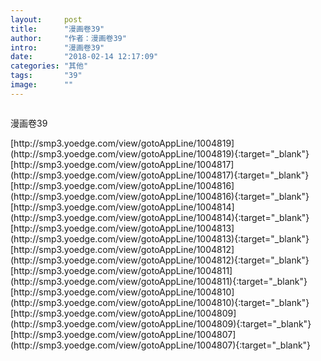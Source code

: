 ```yaml
---
layout:     post
title:      "漫画卷39"
author:     "作者：漫画卷39"
intro:      "漫画卷39"
date:       "2018-02-14 12:17:09"
categories: "其他"
tags:       "39"
image:      ""
---
```

<div style="text-align: center">
<p><img src=""/></p>
</div>
<p class="post-meta">
<span>漫画卷39</span>
</p>
[http://smp3.yoedge.com/view/gotoAppLine/1004819](http://smp3.yoedge.com/view/gotoAppLine/1004819){:target="_blank"}
[http://smp3.yoedge.com/view/gotoAppLine/1004817](http://smp3.yoedge.com/view/gotoAppLine/1004817){:target="_blank"}
[http://smp3.yoedge.com/view/gotoAppLine/1004816](http://smp3.yoedge.com/view/gotoAppLine/1004816){:target="_blank"}
[http://smp3.yoedge.com/view/gotoAppLine/1004814](http://smp3.yoedge.com/view/gotoAppLine/1004814){:target="_blank"}
[http://smp3.yoedge.com/view/gotoAppLine/1004813](http://smp3.yoedge.com/view/gotoAppLine/1004813){:target="_blank"}
[http://smp3.yoedge.com/view/gotoAppLine/1004812](http://smp3.yoedge.com/view/gotoAppLine/1004812){:target="_blank"}
[http://smp3.yoedge.com/view/gotoAppLine/1004811](http://smp3.yoedge.com/view/gotoAppLine/1004811){:target="_blank"}
[http://smp3.yoedge.com/view/gotoAppLine/1004810](http://smp3.yoedge.com/view/gotoAppLine/1004810){:target="_blank"}
[http://smp3.yoedge.com/view/gotoAppLine/1004809](http://smp3.yoedge.com/view/gotoAppLine/1004809){:target="_blank"}
[http://smp3.yoedge.com/view/gotoAppLine/1004807](http://smp3.yoedge.com/view/gotoAppLine/1004807){:target="_blank"}


